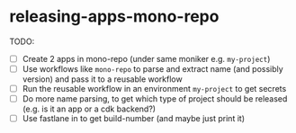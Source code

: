 # releasing-apps-mono-repo

TODO:

- [ ] Create 2 apps in mono-repo (under same moniker e.g. `my-project`)
- [ ] Use workflows like `mono-repo` to parse and extract name (and possibly version) and pass it to a reusable workflow
- [ ] Run the reusable workflow in an environment `my-project` to get secrets
- [ ] Do more name parsing, to get which type of project should be released (e.g. is it an app or a cdk backend?)
- [ ] Use fastlane in to get build-number (and maybe just print it)
